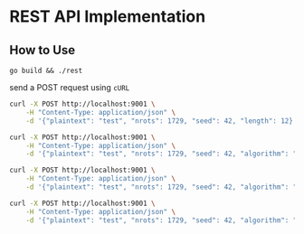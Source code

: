 # REST API Implementation

## How to Use

`go build && ./rest`

send a POST request using `cURL`

```BASH
curl -X POST http://localhost:9001 \
	-H "Content-Type: application/json" \
	-d '{"plaintext": "test", "nrots": 1729, "seed": 42, "length": 12}'
```

```BASH
curl -X POST http://localhost:9001 \
	-H "Content-Type: application/json" \
	-d '{"plaintext": "test", "nrots": 1729, "seed": 42, "algorithm": "sha512", "length": 12}'
```

```BASH
curl -X POST http://localhost:9001 \
	-H "Content-Type: application/json" \
	-d '{"plaintext": "test", "nrots": 1729, "seed": 42, "algorithm": "sha512", "uppercasetimes": 2, "length": 12}'
```

```BASH
curl -X POST http://localhost:9001 \
	-H "Content-Type: application/json" \
	-d '{"plaintext": "test", "nrots": 1729, "seed": 42, "algorithm": "sha512", "uppercasetimes": 2, "symbols": "!@#$", "length": 12}'
```
